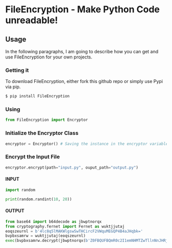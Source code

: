 # FileEncryption - Make Python Code unreadable!

## Usage

In the following paragraphs, I am going to describe how you can get and use FileEncryption for your own projects.

###  Getting it

To download FileEncryption, either fork this github repo or simply use Pypi via pip.
```sh
$ pip install FileEncryption
```

### Using

```Python
from FileEncryption import Encryptor
```

### Initialize the Encryptor Class

```Python
encryptor = Encryptor() # Saving the instance in the encryptor variable
```
### Encrypt the Input File

```Python
encryptor.encrypt(path="input.py", ouput_path="output.py")
```

#### INPUT
```Python
import random

print(random.randint(10, 20))
```
#### OUTPUT
```Python
from base64 import b64decode as jbwptnorqx
from cryptography.fernet import Fernet as wuktjjutaj
eoqszeurnl = b'4lc8q5lMAKWlgswSwTHCircF2VWquMEGQP4B4aJHqbk='
bvpbxsamrw = wuktjjutaj(eoqszeurnl)
exec(bvpbxsamrw.decrypt(jbwptnorqx(b'Z0FBQUFBQmR0c2I1emNHMTZwTllnNnJHRjR3LW9CUVBXM2k3d2RsN2Q3czRqUEI4UGV5eFpVMWZRQUluVGo5OVZkVjRteHc1dGFqMFRxZDFxa0lNZ2tMa1ZVOUVrRmtrNHZMNWlGQjl0NGQyS3Y1VjNOWGllR2lkNVFRTFEtRC1lZGZ0RFJHOWcxbkY=')))
```
